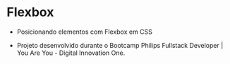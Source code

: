 # Flexbox

* Posicionando elementos com Flexbox em CSS

* Projeto desenvolvido durante o Bootcamp Philips Fullstack Developer | You Are You - Digital Innovation One.
